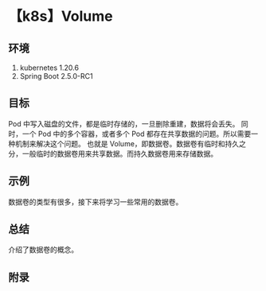 # 【k8s】Volume

## 环境

1. kubernetes 1.20.6
2. Spring Boot 2.5.0-RC1

## 目标

Pod 中写入磁盘的文件，都是临时存储的，一旦删除重建，数据将会丢失。
同时，一个 Pod 中的多个容器，或者多个 Pod 都存在共享数据的问题。所以需要一种机制来解决这个问题。
也就是 Volume，即数据卷。数据卷有临时和持久之分，一般临时的数据卷用来共享数据。而持久数据卷用来存储数据。

## 示例

数据卷的类型有很多，接下来将学习一些常用的数据卷。

## 总结

介绍了数据卷的概念。

## 附录
